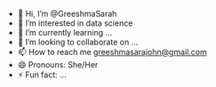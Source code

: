 - 👋 Hi, I’m @GreeshmaSarah
- 👀 I’m interested in data science
- 🌱 I’m currently learning ...
- 💞️ I’m looking to collaborate on ...
- 📫 How to reach me greeshmasarajohn@gmail.com
- 😄 Pronouns: She/Her
- ⚡ Fun fact: ...

<!---
GreeshmaSarah/GreeshmaSarah is a ✨ special ✨ repository because its `README.md` (this file) appears on your GitHub profile.
You can click the Preview link to take a look at your changes.
--->
